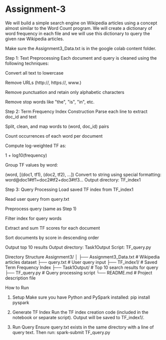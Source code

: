 # Assignment-3
We will build a simple search engine on Wikipedia articles using a concept almost similar to the Word
Count program. We will create a dictionary of word frequency in each file and we will use this dictionary
to query the given raw Wikipedia articles.

Make sure the Assignment3_Data.txt is in the google colab content folder.

Step 1: Text Preprocessing 
Each document and query is cleaned using the following techniques:

Convert all text to lowercase

Remove URLs (http://, https://, www.)

Remove punctuation and retain only alphabetic characters

Remove stop words like "the", "is", "in", etc.

Step 2: Term Frequency Index Construction 
Parse each line to extract doc_id and text

Split, clean, and map words to (word, doc_id) pairs

Count occurrences of each word per document

Compute log-weighted TF as:

1 + log10(frequency)

Group TF values by word:

(word, [(doc1, tf1), (doc2, tf2), ...])
Convert to string using special formatting:
word@doc1#tf1+doc2#tf2+doc3#tf3...
Output directory: TF_index1

Step 3: Query Processing 
Load saved TF index from TF_index1

Read user query from query.txt

Preprocess query (same as Step 1)

Filter index for query words

Extract and sum TF scores for each document

Sort documents by score in descending order

Output top 10 results
Output directory: Task1Output
Script: TF_query.py

Directory Structure
Assignment3/
│
├── Assignment3_Data.txt        # Wikipedia articles dataset
├── query.txt                   # User query input
├── TF_index1/                  # Saved Term Frequency Index
├── Task1Output/                # Top 10 search results for query
├── TF_query.py                 # Query processing script
└── README.md                   # Project description file

How to Run
1. Setup
Make sure you have Python and PySpark installed:
pip install pyspark

2. Generate TF Index
Run the TF index creation code (included in the notebook or separate script). Output will be saved to TF_index1/.

3. Run Query
Ensure query.txt exists in the same directory with a line of query text. Then run:
spark-submit TF_query.py



